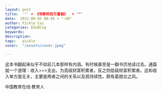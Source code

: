 ```yaml
---
layout: post  
title:  '"' + 《邻家的百万富翁》  + '"'
date:  2012-08-02 08:49 + ":00" 
author: Pickle Cai  
categories: EduBlog  
keywords: 
description:   
tags:	pickle   
cover:  "/assets/cover.jpeg"  

---  
```

    
 这本书翻起来似乎不如前几本那样有内涵。有时候甚至是一翻书页地读过去。通篇就一个道理：收入>>>支出，为高级财富积累者，反之则低级财富积累者。这和收入单方面无关，主要是两者之间的关系以及其持续性。颇有葛朗台之风。				

		    
 中国教育在线·教育人

